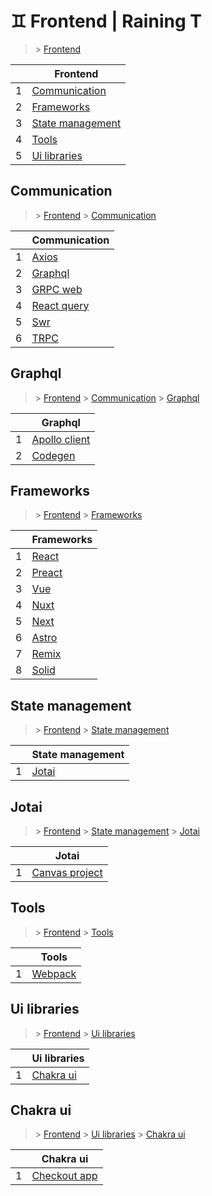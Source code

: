 # ♊ Frontend  | Raining T

> [](/) > [Frontend](/frontend)

<table><thead><tr><th></th><th>Frontend</th></tr></thead><tbody><tr><td>1</td><td><a href="frontend/communication">Communication</a></td></tr><tr><td>2</td><td><a href="frontend/frameworks">Frameworks</a></td></tr><tr><td>3</td><td><a href="frontend/state-management">State management</a></td></tr><tr><td>4</td><td><a href="frontend/tools">Tools</a></td></tr><tr><td>5</td><td><a href="frontend/ui-libraries">Ui libraries</a></td></tr></tbody></table>

## Communication

> [](/) > [Frontend](/frontend) > [Communication](/frontend/communication)

<table><thead><tr><th></th><th>Communication</th></tr></thead><tbody><tr><td>1</td><td><a href="frontend/communication/axios">Axios</a></td></tr><tr><td>2</td><td><a href="frontend/communication/graphql">Graphql</a></td></tr><tr><td>3</td><td><a href="frontend/communication/gRPC-web">GRPC web</a></td></tr><tr><td>4</td><td><a href="frontend/communication/react-query">React query</a></td></tr><tr><td>5</td><td><a href="frontend/communication/swr">Swr</a></td></tr><tr><td>6</td><td><a href="frontend/communication/tRPC">TRPC</a></td></tr></tbody></table>

## Graphql

> [](/) > [Frontend](/frontend) > [Communication](/frontend/communication) > [Graphql](/frontend/communication/graphql)

<table><thead><tr><th></th><th>Graphql</th></tr></thead><tbody><tr><td>1</td><td><a href="frontend/communication/graphql/01-apollo-client">Apollo client</a></td></tr><tr><td>2</td><td><a href="frontend/communication/graphql/02-codegen">Codegen</a></td></tr></tbody></table>



## Frameworks

> [](/) > [Frontend](/frontend) > [Frameworks](/frontend/frameworks)

<table><thead><tr><th></th><th>Frameworks</th></tr></thead><tbody><tr><td>1</td><td><a href="frontend/frameworks/01-react-18">React</a></td></tr><tr><td>2</td><td><a href="frontend/frameworks/02-preact">Preact</a></td></tr><tr><td>3</td><td><a href="frontend/frameworks/03-vue">Vue</a></td></tr><tr><td>4</td><td><a href="frontend/frameworks/04-nuxt">Nuxt</a></td></tr><tr><td>5</td><td><a href="frontend/frameworks/05-next">Next</a></td></tr><tr><td>6</td><td><a href="frontend/frameworks/06-astro">Astro</a></td></tr><tr><td>7</td><td><a href="frontend/frameworks/07-remix">Remix</a></td></tr><tr><td>8</td><td><a href="frontend/frameworks/08-solid">Solid</a></td></tr></tbody></table>



## State management

> [](/) > [Frontend](/frontend) > [State management](/frontend/state-management)

<table><thead><tr><th></th><th>State management</th></tr></thead><tbody><tr><td>1</td><td><a href="frontend/state-management/jotai">Jotai</a></td></tr></tbody></table>

## Jotai

> [](/) > [Frontend](/frontend) > [State management](/frontend/state-management) > [Jotai](/frontend/state-management/jotai)

<table><thead><tr><th></th><th>Jotai</th></tr></thead><tbody><tr><td>1</td><td><a href="frontend/state-management/jotai/02-canvas-project">Canvas project</a></td></tr></tbody></table>



## Tools

> [](/) > [Frontend](/frontend) > [Tools](/frontend/tools)

<table><thead><tr><th></th><th>Tools</th></tr></thead><tbody><tr><td>1</td><td><a href="frontend/tools/webpack">Webpack</a></td></tr></tbody></table>



## Ui libraries

> [](/) > [Frontend](/frontend) > [Ui libraries](/frontend/ui-libraries)

<table><thead><tr><th></th><th>Ui libraries</th></tr></thead><tbody><tr><td>1</td><td><a href="frontend/ui-libraries/chakra-ui">Chakra ui</a></td></tr></tbody></table>

## Chakra ui

> [](/) > [Frontend](/frontend) > [Ui libraries](/frontend/ui-libraries) > [Chakra ui](/frontend/ui-libraries/chakra-ui)

<table><thead><tr><th></th><th>Chakra ui</th></tr></thead><tbody><tr><td>1</td><td><a href="frontend/ui-libraries/chakra-ui/01-checkout-app">Checkout app</a></td></tr></tbody></table>

